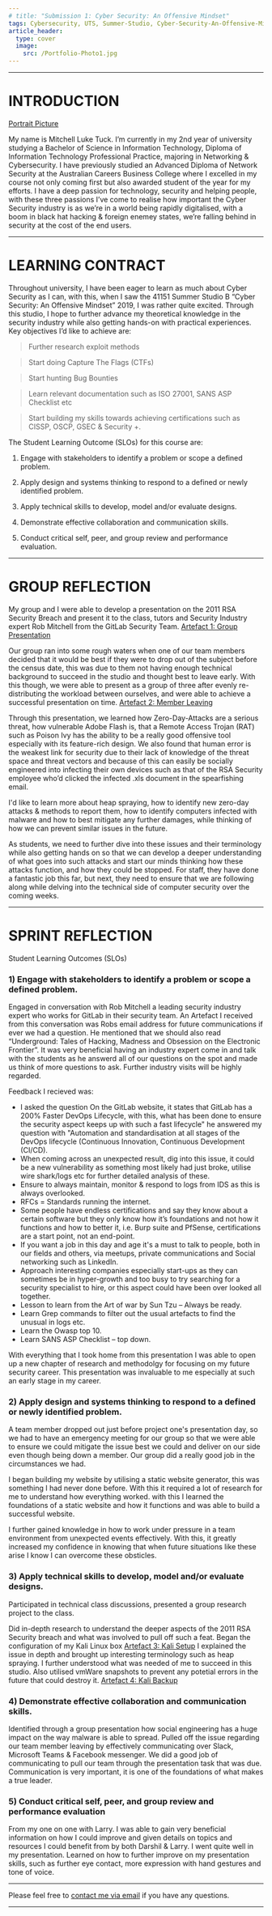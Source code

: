 ```yaml
---
# title: "Submission 1: Cyber Security: An Offensive Mindset"
tags: Cybersecurity, UTS, Summer-Studio, Cyber-Security-An-Offensive-Mindset, Sprint-1
article_header:
  type: cover
  image:
    src: /Portfolio-Photo1.jpg
---
```

___
# INTRODUCTION

[Portrait Picture](https://github.com/AlwaysExtreme/root9b/blob/master/Portfolio-Photo1.jpg)

My name is Mitchell Luke Tuck. I’m currently in my 2nd year of university studying a Bachelor of Science in Information Technology, Diploma of Information Technology Professional Practice, majoring in Networking & Cybersecurity. I have previously studied an Advanced Diploma of Network Security at the Australian Careers Business College where I excelled in my course not only coming first but also awarded student of the year for my efforts. I have a deep passion for technology, security and helping people, with these three passions I’ve come to realise how important the Cyber Security industry is as we’re in a world being rapidly digitalised, with a boom in black hat hacking & foreign enemey states, we’re falling behind in security at the cost of the end users.

___
# LEARNING CONTRACT

Throughout university, I have been eager to learn as much about Cyber Security as I can, with this, when I saw the 41151 Summer Studio B “Cyber Security: An Offensive Mindset” 2019, I was rather quite excited. Through this studio, I hope to further advance my theoretical knowledge in the security industry while also getting hands-on with practical experiences.
Key objectives I’d like to achieve are:

  > Further research exploit methods
  
  > Start doing Capture The Flags (CTFs)
  
  > Start hunting Bug Bounties
  
  > Learn relevant documentation such as ISO 27001, SANS ASP Checklist etc
  
  > Start building my skills towards achieving certifications such as CISSP, OSCP, GSEC & Security +.


The Student Learning Outcome (SLOs) for this course are:

  1) Engage with stakeholders to identify a problem or scope a defined problem.

  2) Apply design and systems thinking to respond to a defined or newly identified problem.

  3) Apply technical skills to develop, model and/or evaluate designs.

  4) Demonstrate effective collaboration and communication skills.

  5) Conduct critical self, peer, and group review and performance evaluation.

___
# GROUP REFLECTION

My group and I were able to develop a presentation on the 2011 RSA Security Breach and present it to the class, tutors and Security Industry expert Rob Mitchell from the GitLab Security Team. [Artefact 1: Group Presentation](https://github.com/AlwaysExtreme/root9b/blob/master/screenshots/2019-02-08_01_21_12-Window.png)

Our group ran into some rough waters when one of our team members decided that it would be best if they were to drop out of the subject before the census date, this was due to them not having enough technical background to succeed in the studio and thought best to leave early. With this though, we were able to present as a group of three after evenly re-distributing the workload between ourselves, and were able to achieve a successful presentation on time. [Artefact 2: Member Leaving](https://github.com/AlwaysExtreme/root9b/blob/master/screenshots/Member-Leaving.png)

Through this presentation, we learned how Zero-Day-Attacks are a serious threat, how vulnerable Adobe Flash is, that a Remote Access Trojan (RAT) such as Poison Ivy has the ability to be a really good offensive tool especially with its feature-rich design. We also found that human error is the weakest link for security due to their lack of knowledge of the threat space and threat vectors and because of this can easily be socially engineered into infecting their own devices such as that of the RSA Security employee who’d clicked the infected .xls document in the spearfishing email.

I'd like to learn more about heap spraying, how to identify new zero-day attacks & methods to report them, how to identify computers infected with malware and how to best mitigate any further damages, while thinking of how we can prevent similar issues in the future.

As students, we need to further dive into these issues and their terminology while also getting hands on so that we can develop a deeper understanding of what goes into such attacks and start our minds thinking how these attacks function, and how they could be stopped. For staff, they have done a fantastic job this far, but next, they need to ensure that we are following along while delving into the technical side of computer security over the coming weeks.



___

# SPRINT REFLECTION

Student Learning Outcomes (SLOs)

### 1) Engage with stakeholders to identify a problem or scope a defined problem.
Engaged in conversation with Rob Mitchell a leading security industry expert who works for GitLab in their security team. An Artefact I received from this conversation was Robs email address for future communications if ever we had a question. He mentioned that we should also read “Underground: Tales of Hacking, Madness and Obsession on the Electronic Frontier”. It was very beneficial having an industry expert come in and talk with the students as he answerd all of our questions on the spot and made us think of more questions to ask. Further industry visits will be highly regarded.

Feedback I recieved was:
-	I asked the question On the GitLab website, it states that GitLab has a 200% Faster DevOps Lifecycle, with this, what has been done to ensure the security aspect keeps up with such a fast lifecycle" he answered my question with "Automation and standardisation at all stages of the DevOps lifecycle (Continuous Innovation, Continuous Development (CI/CD).
-	When coming across an unexpected result, dig into this issue, it could be a new vulnerability as something most likely had just broke, utilise wire shark/logs etc for further detailed analysis of these.
-	Ensure to always maintain, monitor & respond to logs from IDS as this is always overlooked.
-	RFCs = Standards running the internet.
-	Some people have endless certifications and say they know about a certain software but they only know how it’s foundations and not how it functions and how to better it, i.e. Burp suite and PfSense, certifications are a start point, not an end-point.
-	If you want a job in this day and age it's a must to talk to people, both in our fields and others, via meetups, private communications and Social networking such as LinkedIn.
-	Approach interesting companies especially start-ups as they can sometimes be in hyper-growth and too busy to try searching for a security specialist to hire, or this aspect could have been over looked all together.
-	Lesson to learn from the Art of war by Sun Tzu – Always be ready.
-	Learn Grep commands to filter out the usual artefacts to find the unusual in logs etc.
-	Learn the Owasp top 10.
-	Learn SANS ASP Checklist – top down.

With everything that I took home from this presentation I was able to open up a new chapter of research and methodolgy for focusing on my future security career. This presentation was invaluable to me especially at such an early stage in my career.

### 2) Apply design and systems thinking to respond to a defined or newly identified problem.
A team member dropped out just before project one's presentation day, so we had to have an emergency meeting for our group so that we were able to ensure we could mitigate the issue best we could and deliver on our side even though being down a member. Our group did a really good job in the circumstances we had.

I began building my website by utilising a static website generator, this was something I had never done before. With this it required a lot of research for me to understand how everything worked. with this I learned the foundations of a static website and how it functions and was able to build a successful website.

I further gained knowledge in how to work under pressure in a team environment from unexpected events effectively. With this, it greatly increased my confidence in knowing that when future situations like these arise I know I can overcome these obsticles.

### 3) Apply technical skills to develop, model and/or evaluate designs.
Participated in technical class discussions, presented a group research project to the class.

Did in-depth research to understand the deeper aspects of the 2011 RSA Security breach and what was involved to pull off such a feat. Began the configuration of my Kali Linux box [Artefact 3: Kali Setup](https://github.com/AlwaysExtreme/root9b/blob/master/screenshots/2019-02-08%2014_06_45-kali-linux-2018.4-vbox-amd64%20-%20VMware%20Workstation.png)
I explained the issue in depth and brought up interesting terminology such as heap spraying.
I further understood what was needed of me to succeed in this studio.
Also utilised vmWare snapshots to prevent any potetial errors in the future that could destroy it. [Artefact 4: Kali Backup](https://github.com/AlwaysExtreme/root9b/blob/master/screenshots/Creating_VM_snapshot.png)

### 4) Demonstrate effective collaboration and communication skills.
Identified through a group presentation how social engineering has a huge impact on the way malware is able to spread.
Pulled off the issue regarding our team member leaving by effectively communicating over Slack, Microsoft Teams & Facebook messenger.
We did a good job of communicating to pull our team through the presentation task that was due.
Communication is very important, it is one of the foundations of what makes a true leader.

### 5) Conduct critical self, peer, and group review and performance evaluation
From my one on one with Larry.
I was able to gain very beneficial information on how I could improve and given details on topics and resources I could benefit from by both Darshil & Larry.
I went quite well in my presentation.
Learned on how to further improve on my presentation skills, such as further eye contact, more expression with hand gestures and tone of voice.


---
Please feel free to [contact me via email](mailto:mitchell.l.tuck@student.uts.edu.au) if you have any questions.

<!--more-->

---
